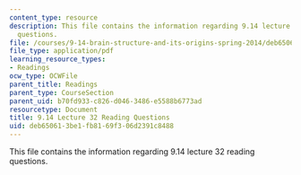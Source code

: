 ```yaml
---
content_type: resource
description: This file contains the information regarding 9.14 lecture 32 reading
  questions.
file: /courses/9-14-brain-structure-and-its-origins-spring-2014/deb650613be1fb8169f306d2391c8488_MIT9_14S14_Lec32ReadQue.pdf
file_type: application/pdf
learning_resource_types:
- Readings
ocw_type: OCWFile
parent_title: Readings
parent_type: CourseSection
parent_uid: b70fd933-c826-d046-3486-e5588b6773ad
resourcetype: Document
title: 9.14 Lecture 32 Reading Questions
uid: deb65061-3be1-fb81-69f3-06d2391c8488
---
```

This file contains the information regarding 9.14 lecture 32 reading questions.


